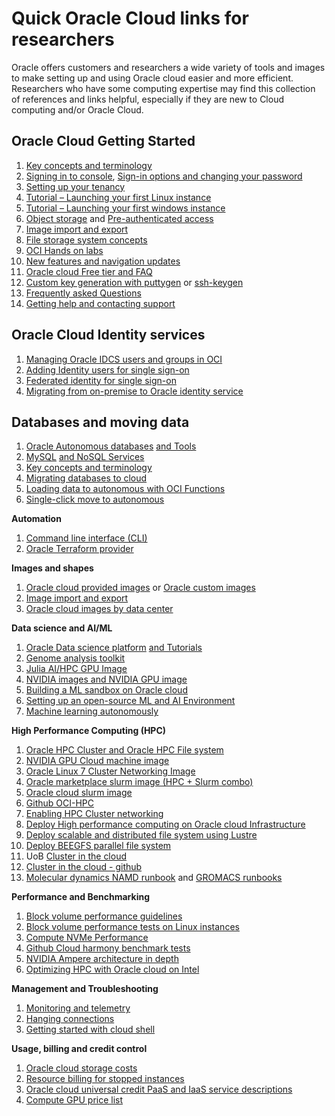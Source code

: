# Quick Oracle Cloud links for researchers

Oracle offers customers and researchers a wide variety of tools and images to make setting up and using Oracle cloud easier and more efficient.  Researchers who have some computing expertise may find this collection of references and links helpful, especially if they are new to Cloud computing and/or Oracle Cloud.

## Oracle Cloud Getting Started
1.	[Key concepts and terminology](https://docs.cloud.oracle.com/en-us/iaas/Content/GSG/Concepts/concepts.htm)
2.	[Signing in to console](https://docs.cloud.oracle.com/en-us/iaas/Content/GSG/Tasks/signingin.htm), [Sign-in options and changing your password](https://docs.cloud.oracle.com/en-us/iaas/Content/GSG/Tasks/changingyourpassword.htm)
3.	[Setting up your tenancy](https://docs.cloud.oracle.com/en-us/iaas/Content/GSG/Concepts/settinguptenancy.htm)
4.	[Tutorial – Launching your first Linux instance](https://docs.cloud.oracle.com/en-us/iaas/Content/GSG/Reference/overviewworkflow.htm)
5.	[Tutorial – Launching your first windows instance](https://docs.cloud.oracle.com/en-us/iaas/Content/GSG/Reference/overviewworkflowforWindows.htm)
6.	[Object storage](https://docs.cloud.oracle.com/en-us/iaas/Content/GSG/Tasks/addingbuckets.htm) and [Pre-authenticated access](https://docs.cloud.oracle.com/en-us/iaas/Content/Object/Tasks/usingpreauthenticatedrequests.htm?Highlight=pre-authenticated%20request)
7.	[Image import and export](https://docs.cloud.oracle.com/en-us/iaas/Content/Compute/Tasks/imageimportexport.htm)
8.	[File storage system concepts](https://docs.cloud.oracle.com/en-us/iaas/Content/File/Concepts/filestorageoverview.htm#concepts)
9.	[OCI Hands on labs](https://oracle.github.io/learning-library/oci-library/)
10.	[New features and navigation updates](https://docs.cloud.oracle.com/en-us/iaas/Content/GSG/Reference/unifiedconsoletaskmapping.htm)
11.	[Oracle cloud Free tier and FAQ](https://docs.cloud.oracle.com/en-us/iaas/Content/FreeTier/faq.htm?Highlight=Oracle%20cloud%20free%20tier)
12.	[Custom key generation with puttygen](https://www.ssh.com/ssh/putty/windows/puttygen) or [ssh-keygen](https://www.ssh.com/ssh/keygen/)
13.	[Frequently asked Questions](https://docs.cloud.oracle.com/en-us/iaas/Content/GSG/Reference/faq.htm)
14.	[Getting help and contacting support](https://docs.cloud.oracle.com/en-us/iaas/Content/GSG/Tasks/contactingsupport.htm)

## Oracle Cloud Identity services
1. [Managing Oracle IDCS users and groups in OCI](https://docs.cloud.oracle.com/en-us/iaas/Content/Identity/Tasks/addingidcsusersandgroups.htm)
2. [Adding Identity users for single sign-on](https://docs.cloud.oracle.com/en-us/iaas/Content/GSG/Tasks/addingusers.htm)
3. [Federated identity for single sign-on](https://docs.oracle.com/en/solutions/fed-sso-options-cloud-customers/index.html#GUID-E61A0BEF-25BC-4DDB-85E6-D5E78BD260A9)
4. [Migrating from on-premise to Oracle identity service](https://docs.oracle.com/en/solutions/migrate-access-management-to-identity-cloud/index.html#GUID-3EC0C9F3-E846-4C31-BBC9-4D7036E8B0E1)

## Databases and moving data
1.	[Oracle Autonomous databases](https://docs.cloud.oracle.com/en-us/iaas/Content/Database/Concepts/adboverview.htm)
    [and Tools](https://docs.cloud.oracle.com/en-us/iaas/Content/Database/Tasks/adbtools.htm)
2.  [MySQL](https://docs.cloud.oracle.com/en-us/iaas/mysql-database/doc/overview-mysql-database-service.html)
    [and
    NoSQL Services](https://docs.cloud.oracle.com/en-us/iaas/nosql-database/doc/nosql-database-cloud.html)
3.  [Key concepts and
    terminology](https://docs.cloud.oracle.com/en-us/iaas/Content/GSG/Concepts/concepts.htm)
4.  [Migrating databases to
    cloud](https://docs.cloud.oracle.com/en-us/iaas/Content/Database/Tasks/migrating.htm)
5.  [Loading data to autonomous with OCI
    Functions](https://docs.oracle.com/en/solutions/serverless-dataload-adw/index.html#GUID-7AB1A8CD-0A8B-4C95-BBC9-E553647C23B6)
6.  [Single-click move to
    autonomous](https://docs.oracle.com/en/solutions/migrate-to-autonomous-database-with-mv-to-adb/index.html#GUID-0B1F5F69-9FCC-43EC-BD81-8091B94D935E)

**Automation**
1.  [Command line
    interface (CLI)](https://docs.cloud.oracle.com/en-us/iaas/Content/GSG/Tasks/gettingstartedwiththeCLI.htm)
2.  [Oracle Terraform
    provider](https://docs.cloud.oracle.com/en-us/iaas/Content/API/SDKDocs/terraformgetstarted.htm)

**Images and shapes**
1.  [Oracle cloud provided
    images](https://docs.cloud.oracle.com/en-us/iaas/images/) or [Oracle
    custom
    images](https://docs.cloud.oracle.com/en-us/iaas/Content/Compute/Tasks/managingcustomimages.htm)
2.  [Image import and
    export](https://docs.cloud.oracle.com/en-us/iaas/Content/Compute/Tasks/imageimportexport.htm)
3.  [Oracle cloud images by data
    center](https://docs.cloud.oracle.com/en-us/iaas/images/image/eed114e5-cc64-4b02-ad54-c79c7e5b3605/)

**Data science and AI/ML**
1.  [Oracle Data science
    platform](https://docs.cloud.oracle.com/en-us/iaas/data-science/using/overview.htm)
    [and
    Tutorials](https://docs.cloud.oracle.com/en-us/iaas/data-science/data-science-tutorial/get-started.htm)
2.  [Genome analysis
    toolkit](https://console.us-ashburn-1.oraclecloud.com/marketplace/application/81390072/usageInformation)
3.  [Julia AI/HPC GPU
    Image](https://console.us-ashburn-1.oraclecloud.com/marketplace/application/79537675/usageInformation)
4.  [NVIDIA images and NVIDIA GPU
    image](https://console.us-ashburn-1.oraclecloud.com/marketplace/application/54854361/usageInformation)
5.  [Building a ML sandbox on Oracle
    cloud](https://docs.oracle.com/en/solutions/machine-learning-sandbox/index.html#GUID-5D9E4043-F6E4-4015-84E7-E7906F048FEE)
6.  [Setting up an open-source ML and AI
    Environment](https://docs.oracle.com/en/solutions/data-science-oci/index.html#GUID-86F3DC92-949D-410E-9520-5C322B7BE24D)
7.  [Machine learning
    autonomously](https://blogs.oracle.com/datascience/machine-learning-autonomously-v2)

**High Performance Computing (HPC)**
1.  [Oracle HPC
    Cluster and ](https://cloudmarketplace.oracle.com/marketplace/en_US/listing/67628143)[Oracle
    HPC File
    system](https://cloudmarketplace.oracle.com/marketplace/en_US/listing/75560175)
2.  [NVIDIA GPU Cloud machine
    image](https://cloudmarketplace.oracle.com/marketplace/en_US/listing/54854361)
3.  [Oracle Linux 7 Cluster Networking
    Image](https://cloudmarketplace.oracle.com/marketplace/en_US/listing/63394796)
4.  [Oracle marketplace slurm image (HPC + Slurm
    combo)](https://cloudmarketplace.oracle.com/marketplace/en_US/listing/67628143) 
5.  [Oracle cloud slurm
    image](https://github.com/oracle-quickstart/oci-slurm)
6.  [Github OCI-HPC](https://github.com/oci-hpc)
7.  [Enabling HPC Cluster
    networking](https://blogs.oracle.com/cloud-infrastructure/running-applications-on-oracle-cloud-using-cluster-networking)
8.  [Deploy High performance computing on Oracle cloud
    Infrastructure](https://docs.oracle.com/en/solutions/deploy-hpc-on-oci/index.html#GUID-F216B94E-33C5-44A6-92F8-2DE1E5880242)
9.  [Deploy scalable and distributed file system using
    Lustre](https://docs.oracle.com/en/solutions/deploy-lustre-fs/index.html#GUID-34A915EF-9A45-4848-93F1-B9B7363BCB2C)
10. [Deploy BEEGFS parallel file
    system](https://docs.oracle.com/en/solutions/deploy-beegfs/index.html#GUID-61DDEA18-1EEA-47B1-903C-57EBA3CACC4D)
11. UoB [Cluster in the
    cloud](https://cluster-in-the-cloud.readthedocs.io/en/latest/)
12. [Cluster in the cloud -
    github](https://github.com/clusterinthecloud/docs)
13. [Molecular dynamics NAMD
    runbook](https://github.com/oci-hpc/oci-hpc-runbook-namd) and [GROMACS
    runbooks](https://github.com/oci-hpc/oci-hpc-runbook-gromacs)

**Performance and Benchmarking**
1.  [Block volume performance
    guidelines](https://docs.cloud.oracle.com/en-us/iaas/Content/Block/Concepts/blockvolumeperformance.htm)
2.  [Block volume performance tests on Linux
    instances](https://docs.cloud.oracle.com/en-us/iaas/Content/Block/References/samplefiocommandslinux.htm)
3.  [Compute NVMe
    Performance](https://docs.cloud.oracle.com/en-us/iaas/Content/Compute/Concepts/computeperformance.htm?Highlight=NVME%20performance)
4.  [Github Cloud harmony benchmark
    tests](https://github.com/cloudharmony/block-storage)
5.  [NVIDIA Ampere architecture in
    depth](https://developer.nvidia.com/blog/nvidia-ampere-architecture-in-depth/#:~:text=The%20larger%20and%20faster%20L1,programmability%20and%20reduce%20software%20complexity.)
6.  [Optimizing HPC with Oracle cloud on
    Intel](https://blogs.oracle.com/cloud-infrastructure/optimize-your-high-performance-computing-with-oracle-cloud-on-intel)

**Management and Troubleshooting**
1.  [Monitoring and
    telemetry](https://docs.cloud.oracle.com/en-us/iaas/Content/Monitoring/Concepts/monitoringoverview.htm)
2.  [Hanging
    connections](https://docs.cloud.oracle.com/en-us/iaas/Content/Network/Troubleshoot/connectionhang.htm)
3.  [Getting started with cloud
    shell](https://docs.cloud.oracle.com/en-us/iaas/Content/API/Concepts/cloudshellgettingstarted.htm)

**Usage, billing and credit control**
1.  [Oracle cloud storage
    costs](https://www.oracle.com/cloud/storage/pricing.html)
2.  [Resource billing for stopped
    instances](https://docs.cloud.oracle.com/en-us/iaas/Content/Compute/Tasks/restartinginstance.htm#resource-billing)
3.  [Oracle cloud universal credit PaaS and IaaS service
    descriptions](http://www.oracle.com/us/corporate/contracts/paas-iaas-universal-credits-3940775.pdf)
4.  [Compute GPU price
    list](https://www.oracle.com/cloud/price-list.html#compute-gpu)
